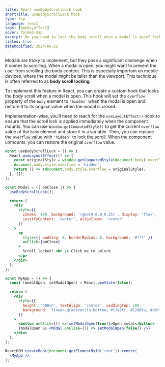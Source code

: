 ```yaml
---
title: React useBodyScrollLock hook
shortTitle: useBodyScrollLock hook
type: tip
language: react
tags: [hooks,effect]
cover: folded-map
excerpt: Do you need to lock the body scroll when a modal is open? Perhaps this custom hook can help.
listed: true
dateModified: 2024-06-22
---
```


Modals are tricky to implement, but they pose a significant challenge when it comes to scrolling. When a modal is open, you might want to prevent the user from scrolling the body content. This is especially important on mobile devices, where the modal might be taller than the viewport. This technique is often referred to as **body scroll locking**.

To implement this feature in React, you can create a custom hook that locks the body scroll when a modal is open. This hook will set the `overflow` property of the `body` element to `'hidden'` when the modal is open and restore it to its original value when the modal is closed.

Implementation-wise, you'll need to reach for the `useLayoutEffect()` hook to ensure that the scroll lock is applied immediately when the component mounts. You can use `Window.getComputedStyle()` to get the current `overflow` value of the `body` element and store it in a variable. Then, you can replace the `overflow` value with `'hidden'` to lock the scroll. When the component unmounts, you can restore the original `overflow` value.

```jsx
const useBodyScrollLock = () => {
  React.useLayoutEffect(() => {
    const originalStyle = window.getComputedStyle(document.body).overflow;
    document.body.style.overflow = 'hidden';
    return () => (document.body.style.overflow = originalStyle);
  }, []);
};

const Modal = ({ onClose }) => {
  useBodyScrollLock();

  return (
    <div
      style={{
        zIndex: 100, background: 'rgba(0,0,0,0.25)', display: 'flex',
        justifyContent: 'center', alignItems: 'center'
      }}
    >
      <p
        style={{ padding: 8, borderRadius: 8, background: '#fff' }}
        onClick={onClose}
      >
        Scroll locked! <br /> Click me to unlock
      </p>
    </div>
  );
};

const MyApp = () => {
  const [modalOpen, setModalOpen] = React.useState(false);

  return (
    <div
      style={{
        height: '400vh', textAlign: 'center', paddingTop: 100,
        background: 'linear-gradient(to bottom, #1fa2ff, #12d8fa, #a6ffcb)'
      }}
    >
      <button onClick={() => setModalOpen(true)}>Open modal</button>
      {modalOpen && <Modal onClose={() => setModalOpen(false)} />}
    </div>
  );
};

ReactDOM.createRoot(document.getElementById('root')).render(
  <MyApp />
);
```
